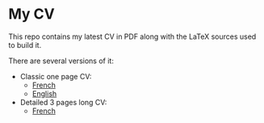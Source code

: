 # My CV
This repo contains my latest CV in PDF along with the LaTeX sources used to build it.

There are several versions of it:
- Classic one page CV:
    - [French](./CV_Valentin_Sporer-detailed-fr.pdf)
    - [English](./CV_Valentin_Sporer-en.pdf)
- Detailed 3 pages long CV:
    - [French](./CV_Valentin_Sporer-extended-fr.pdf)
